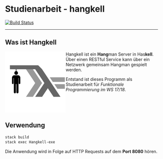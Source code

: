 # Studienarbeit - hangkell
[![Build Status](https://travis-ci.org/ob-fun-ws17/studienarbeit-hangkell.svg?branch=master)](https://travis-ci.org/ob-fun-ws17/studienarbeit-hangkell)
___

## Was ist Hangkell
<img src="logo.png" align="left"> <!-- let text float around -->
Hangkell ist ein **Hang**man Server in Has**kell**.
Über einen RESTful Service kann über ein Netzwerk gemeinsam Hangman gespielt werden.  

Entstand ist dieses Programm als Studienarbeit für *Funktionale Programmierung im WS 17/18*.

<br />
<br style="clear:left" /> <!-- get this under the image -->

## Verwendung
```Bash
stack build
stack exec Hangkell-exe
```

Die Anwendung wird in Folge auf HTTP Requests auf dem **Port 8080** hören.
